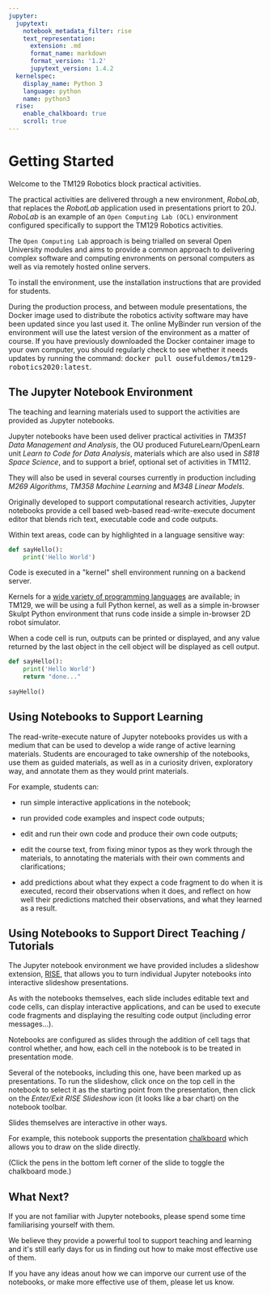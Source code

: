 ```yaml
---
jupyter:
  jupytext:
    notebook_metadata_filter: rise
    text_representation:
      extension: .md
      format_name: markdown
      format_version: '1.2'
      jupytext_version: 1.4.2
  kernelspec:
    display_name: Python 3
    language: python
    name: python3
  rise:
    enable_chalkboard: true
    scroll: true
---
```


<!-- #region slideshow={"slide_type": "slide"} -->
# Getting Started

Welcome to the TM129 Robotics block practical activities.
<!-- #endregion -->

<!-- #region slideshow={"slide_type": "slide"} -->
The practical activities are delivered through a new environment, *RoboLab*, that replaces the *RobotLab* application used in presentations priort to 20J. *RoboLab* is an example of an `Open Computing Lab (OCL)` environment configured specifically to support the TM129 Robotics activities.
<!-- #endregion -->

<!-- #region slideshow={"slide_type": "slide"} -->
The `Open Computing Lab` approach is being trialled on several Open University modules and aims to provide a common approach to delivering complex software and computing envronments on personal computers as well as via remotely hosted online servers.
<!-- #endregion -->

<!-- #region slideshow={"slide_type": "skip"} -->
To install the environment, use the installation instructions that are provided for students.
<!-- #endregion -->

<div class='alert alert-danger'>During the production process, and between module presentations, the Docker image used to distribute the robotics activity software may have been updated since you last used it. The online MyBinder run version of the environment will use the latest version of the environment as a matter of course. If you have previously downloaded the Docker container image to your own computer, you should regularly check to see whether it needs updates by running the command: <tt>docker pull ousefuldemos/tm129-robotics2020:latest</tt>.

<!-- #region slideshow={"slide_type": "slide"} -->
## The Jupyter Notebook Environment

The teaching and learning materials used to support the activities are provided as Jupyter notebooks. 
<!-- #endregion -->

<!-- #region slideshow={"slide_type": "skip"} -->
Jupyter notebooks have been used deliver practical activities in *TM351 Data Management and Analysis*, the OU produced FutureLearn/OpenLearn unit *Learn to Code for Data Analysis*, materials which are also used in *S818 Space Science*, and to support a brief, optional set of activities in TM112.

They will also be used in several courses currently in production including *M269 Algorithms*, *TM358 Machine Learning* and *M348 Linear Models*.
<!-- #endregion -->

<!-- #region slideshow={"slide_type": "slide"} -->
Originally developed to support computational research activities, Jupyter notebooks provide a cell based web-based read-write-execute document editor that blends rich text, executable code and code outputs.
<!-- #endregion -->

<!-- #region slideshow={"slide_type": "fragment"} -->
Within text areas, code can by highlighted in a language sensitive way:
<!-- #endregion -->

<!-- #region -->
```python
def sayHello():
    print('Hello World')
```
<!-- #endregion -->

<!-- #region slideshow={"slide_type": "slide"} -->
Code is executed in a "kernel" shell environment running on a backend server.
<!-- #endregion -->

<!-- #region slideshow={"slide_type": "skip"} -->
Kernels for a [wide variety of programming languages](https://github.com/jupyter/jupyter/wiki/Jupyter-kernels) are available; in TM129, we will be using a full Python kernel, as well as a simple in-browser Skulpt Python environment that runs code inside a simple in-browser 2D robot simulator.
<!-- #endregion -->

<!-- #region slideshow={"slide_type": "slide"} -->
When a code cell is run, outputs can be printed or displayed, and any value returned by the last object in the cell object will be displayed as cell output.
<!-- #endregion -->

```python slideshow={"slide_type": "fragment"}
def sayHello():
    print('Hello World')
    return "done..."
    
sayHello()
```

<!-- #region slideshow={"slide_type": "slide"} -->
## Using Notebooks to Support Learning

The read-write-execute nature of Jupyter notebooks provides us with a medium that can be used to develop a wide range of active learning materials. Students are encouraged to take ownership of the notebooks, use them as guided materials, as well as in a curiosity driven, exploratory way, and annotate them as they would print materials.
<!-- #endregion -->

<!-- #region slideshow={"slide_type": "slide"} -->
For example, students can:
<!-- #endregion -->

<!-- #region slideshow={"slide_type": "fragment"} -->
- run simple interactive applications in the notebook;
<!-- #endregion -->

<!-- #region slideshow={"slide_type": "fragment"} -->
- run provided code examples and inspect code outputs;
<!-- #endregion -->

<!-- #region slideshow={"slide_type": "fragment"} -->
- edit and run their own code and produce their own code outputs;
<!-- #endregion -->

<!-- #region slideshow={"slide_type": "skip"} -->
- edit the course text, from fixing minor typos as they work through the materials, to annotating the materials with their own comments and clarifications;
<!-- #endregion -->

<!-- #region slideshow={"slide_type": "skip"} -->
- add predictions about what they expect a code fragment to do when it is executed, record their observations when it does, and reflect on how well their predictions matched their observations, and what they learned as a result. 
<!-- #endregion -->

<!-- #region slideshow={"slide_type": "slide"} -->
## Using Notebooks to Support Direct Teaching / Tutorials

The Jupyter notebook environment we have provided includes a slideshow extension, [RISE](https://rise.readthedocs.io/en/stable/), that allows you to turn individual Jupyter notebooks into interactive slideshow presentations.
<!-- #endregion -->

<!-- #region slideshow={"slide_type": "skip"} -->
As with the notebooks themselves, each slide includes editable text and code cells, can display interactive applications, and can be used to execute code fragments and displaying the resulting code output (including error messages...).

Notebooks are configured as slides through the addition of cell tags that control whether, and how, each cell in the notebook is to be treated in presentation mode.

Several of the notebooks, including this one, have been marked up as presentations. To run the slideshow, click once on the top cell in the notebook to select it as the starting point from the presentation, then click on the *Enter/Exit RISE Slideshow* icon (it looks like a bar chart) on the notebook toolbar. 
<!-- #endregion -->

<!-- #region slideshow={"slide_type": "slide"} -->
Slides themselves are interactive in other ways.

For example, this notebook supports the presentation [chalkboard](https://rise.readthedocs.io/en/stable/customize.html#enable-chalkboard-capabilities) which allows you to draw on the slide directly.

(Click the pens in the bottom left corner of the slide to toggle the chalkboard mode.)
<!-- #endregion -->

<!-- #region slideshow={"slide_type": "skip"} -->
## What Next?

If you are not familiar with Jupyter notebooks, please spend some time familiarising yourself with them.

We believe they provide a powerful tool to support teaching and learning and it's still early days for us in finding out how to make most effective use of them.

If you have any ideas anout how we can imporve our current use of the notebooks, or make more effective use of them, please let us know.
<!-- #endregion -->
